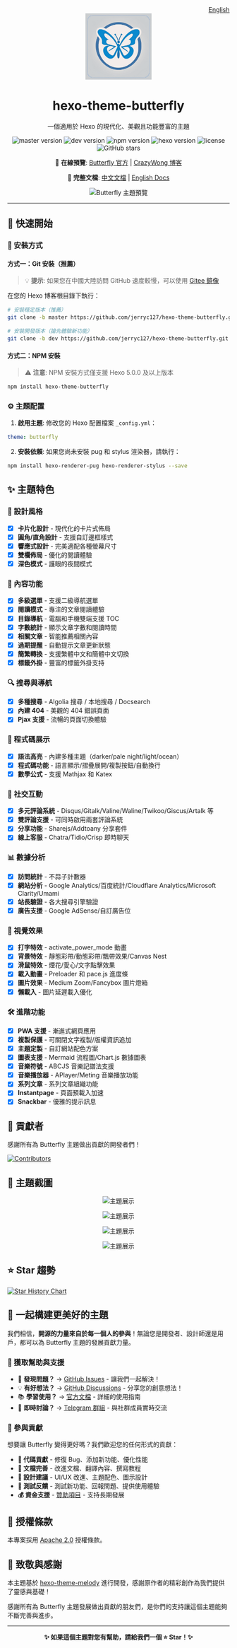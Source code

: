 <div align="right">
  <a title="English" href="/README.md">English</a>
</div>

<div align="center">

<img src="./source/img/butterfly-icon.png" width="150" height="150" alt="Butterfly Logo" />

# hexo-theme-butterfly

一個適用於 Hexo 的現代化、美觀且功能豐富的主題

![master version](https://img.shields.io/github/package-json/v/jerryc127/hexo-theme-butterfly/master?color=%231ab1ad&label=master)
![dev version](https://img.shields.io/github/package-json/v/jerryc127/hexo-theme-butterfly/dev?label=dev)
![npm version](https://img.shields.io/npm/v/hexo-theme-butterfly?color=%09%23bf00ff)
![hexo version](https://img.shields.io/badge/hexo-5.3.0+-0e83cd)
![license](https://img.shields.io/github/license/jerryc127/hexo-theme-butterfly?color=FF5531)
![GitHub stars](https://img.shields.io/github/stars/jerryc127/hexo-theme-butterfly?style=social)

📢 **在線預覽**: [Butterfly 官方](https://butterfly.js.org/) | [CrazyWong 博客](https://blog.crazywong.com/)

📖 **完整文檔**: [中文文檔](https://butterfly.js.org/posts/21cfbf15/) | [English Docs](https://butterfly.js.org/en/posts/butterfly-docs-en-get-started/)

![Butterfly 主題預覽](https://cdn.jsdelivr.net/gh/jerryc127/CDN@m2/img/theme-butterfly-readme.png)

</div>

---

## 🚀 快速開始

### 💾 安裝方式

#### 方式一：Git 安裝（推薦）

> 💡 **提示**: 如果您在中國大陸訪問 GitHub 速度較慢，可以使用 [Gitee 鏡像](https://gitee.com/immyw/hexo-theme-butterfly.git)

在您的 Hexo 博客根目錄下執行：

```bash
# 安裝穩定版本（推薦）
git clone -b master https://github.com/jerryc127/hexo-theme-butterfly.git themes/butterfly
```

```bash
# 安裝開發版本（搶先體驗新功能）
git clone -b dev https://github.com/jerryc127/hexo-theme-butterfly.git themes/butterfly
```

#### 方式二：NPM 安裝

> ⚠️ **注意**: NPM 安裝方式僅支援 Hexo 5.0.0 及以上版本

```bash
npm install hexo-theme-butterfly
```

### ⚙️ 主題配置

1. **啟用主題**: 修改您的 Hexo 配置檔案 `_config.yml`：

```yaml
theme: butterfly
```

2. **安裝依賴**: 如果您尚未安裝 pug 和 stylus 渲染器，請執行：

```bash
npm install hexo-renderer-pug hexo-renderer-stylus --save
```

## ✨ 主題特色

### 🎨 設計風格
- [x] **卡片化設計** - 現代化的卡片式佈局
- [x] **圓角/直角設計** - 支援自訂邊框樣式
- [x] **響應式設計** - 完美適配各種螢幕尺寸
- [x] **雙欄佈局** - 優化的閱讀體驗
- [x] **深色模式** - 護眼的夜間模式

### 📝 內容功能
- [x] **多級選單** - 支援二級導航選單
- [x] **閱讀模式** - 專注的文章閱讀體驗
- [x] **目錄導航** - 電腦和手機雙端支援 TOC
- [x] **字數統計** - 顯示文章字數和閱讀時間
- [x] **相關文章** - 智能推薦相關內容
- [x] **過期提醒** - 自動提示文章更新狀態
- [x] **簡繁轉換** - 支援繁體中文和簡體中文切換
- [x] **標籤外掛** - 豐富的標籤外掛支持

### 🔍 搜尋與導航
- [x] **多種搜尋** - Algolia 搜尋 / 本地搜尋 / Docsearch
- [x] **內建 404** - 美觀的 404 錯誤頁面
- [x] **Pjax 支援** - 流暢的頁面切換體驗

### 🎨 程式碼展示
- [x] **語法高亮** - 內建多種主題（darker/pale night/light/ocean）
- [x] **程式碼功能** - 語言顯示/摺疊展開/複製按鈕/自動換行
- [x] **數學公式** - 支援 Mathjax 和 Katex

### 💬 社交互動
- [x] **多元評論系統** - Disqus/Gitalk/Valine/Waline/Twikoo/Giscus/Artalk 等
- [x] **雙評論支援** - 可同時啟用兩套評論系統
- [x] **分享功能** - Sharejs/Addtoany 分享套件
- [x] **線上客服** - Chatra/Tidio/Crisp 即時聊天

### 📊 數據分析
- [x] **訪問統計** - 不蒜子計數器
- [x] **網站分析** - Google Analytics/百度統計/Cloudflare Analytics/Microsoft Clarity/Umami
- [x] **站長驗證** - 各大搜尋引擎驗證
- [x] **廣告支援** - Google AdSense/自訂廣告位

### 🎪 視覺效果
- [x] **打字特效** - activate_power_mode 動畫
- [x] **背景特效** - 靜態彩帶/動態彩帶/飄帶效果/Canvas Nest
- [x] **滑鼠特效** - 煙花/愛心/文字點擊效果
- [x] **載入動畫** - Preloader 和 pace.js 進度條
- [x] **圖片效果** - Medium Zoom/Fancybox 圖片燈箱
- [x] **懶載入** - 圖片延遲載入優化

### 🛠️ 進階功能
- [x] **PWA 支援** - 漸進式網頁應用
- [x] **複製保護** - 可關閉文字複製/版權資訊追加
- [x] **主題定製** - 自訂網站配色方案
- [x] **圖表支援** - Mermaid 流程圖/Chart.js 數據圖表
- [x] **音樂符號** - ABCJS 音樂記譜法支援
- [x] **音樂播放器** - APlayer/Meting 音樂播放功能
- [x] **系列文章** - 系列文章組織功能
- [x] **Instantpage** - 頁面預載入加速
- [x] **Snackbar** - 優雅的提示訊息

## 🤝 貢獻者

感謝所有為 Butterfly 主題做出貢獻的開發者們！

[![Contributors](https://contrib.rocks/image?repo=jerryc127/hexo-theme-butterfly)](https://github.com/jerryc127/hexo-theme-butterfly/graphs/contributors)

## 📸 主題截圖

<div align="center">

![主題展示](https://cdn.jsdelivr.net/gh/jerryc127/CDN@m2/img/butterfly-readme-screenshots-1.jpg)

![主題展示](https://cdn.jsdelivr.net/gh/jerryc127/CDN@m2/img/butterfly-readme-screenshots-2.jpg)

![主題展示](https://cdn.jsdelivr.net/gh/jerryc127/CDN@m2/img/butterfly-readme-screenshots-3.jpg)

![主題展示](https://cdn.jsdelivr.net/gh/jerryc127/CDN@m2/img/butterfly-readme-screenshots-4.jpg)

</div>


## ⭐ Star 趨勢

[![Star History Chart](https://api.star-history.com/svg?repos=jerryc127/hexo-theme-butterfly&type=Date)](https://star-history.com/#jerryc127/hexo-theme-butterfly&Date)

## 🤝 一起構建更美好的主題

我們相信，**開源的力量來自於每一個人的參與**！無論您是開發者、設計師還是用戶，都可以為 Butterfly 主題的發展貢獻力量。

### 💬 獲取幫助與支援

- 🐛 **發現問題？** → [GitHub Issues](https://github.com/jerryc127/hexo-theme-butterfly/issues) - 讓我們一起解決！
- 💡 **有好想法？** → [GitHub Discussions](https://github.com/jerryc127/hexo-theme-butterfly/discussions) - 分享您的創意想法！
- 📚 **學習使用？** → [官方文檔](https://butterfly.js.org/) - 詳細的使用指南
- 💬 **即時討論？** → [Telegram 群組](https://t.me/bu2fly) - 與社群成員實時交流

### 🎯 參與貢獻

想要讓 Butterfly 變得更好嗎？我們歡迎您的任何形式的貢獻：

- **🔧 代碼貢獻** - 修復 Bug、添加新功能、優化性能
- **📝 文檔完善** - 改進文檔、翻譯內容、撰寫教程
- **🎨 設計建議** - UI/UX 改進、主題配色、圖示設計
- **🧪 測試反饋** - 測試新功能、回報問題、提供使用體驗
- **💰 資金支援** - [贊助項目](https://buy.stripe.com/3cs6rP6YA91sbbG5kk) - 支持長期發展

## 📄 授權條款

本專案採用 [Apache 2.0](LICENSE) 授權條款。

## 🙏 致敬與感謝

本主題基於 [hexo-theme-melody](https://github.com/Molunerfinn/hexo-theme-melody) 進行開發，感謝原作者的精彩創作為我們提供了靈感與基礎！

感謝所有為 Butterfly 主題發展做出貢獻的朋友們，是你們的支持讓這個主題能夠不斷完善與進步。

---

<div align="center">

**✨ 如果這個主題對您有幫助，請給我們一個 ⭐ Star！✨**
</div>
